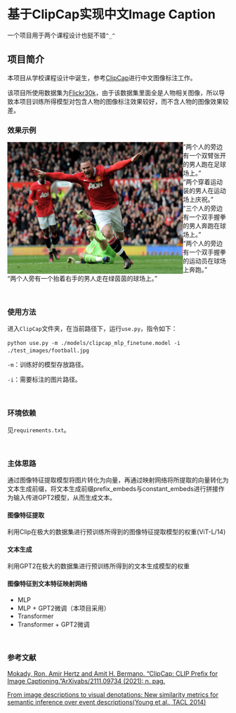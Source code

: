 # 基于ClipCap实现中文Image Caption

一个项目用于两个课程设计也挺不错`^_^`<br>



## 项目简介

本项目从学校课程设计中诞生，参考[ClipCap](https://arxiv.org/abs/2111.09734)进行中文图像标注工作。

该项目所使用数据集为[Flickr30k](http://shannon.cs.illinois.edu/DenotationGraph/data/index.html)，由于该数据集里面全是人物相关图像，所以导致本项目训练所得模型对包含人物的图像标注效果较好，而不含人物的图像效果较差。<br>





### 效果示例

<img src=".\ClipCap\test_images\football.jpg" alt="football" width="400" height="300" style="float:left;" />

“两个人的旁边有一个双臂张开的男人跑在足球场上。”<br>
“两个穿着运动装的男人在运动场上庆祝。”<br>
“三个人的旁边有一个双手握拳的男人奔跑在球场上。”<br>
“两个人的旁边有一个双手握拳的运动员在球场上奔跑。”<br>
“两个人旁有一个抬着右手的男人走在绿茵茵的球场上。”

<br>

### 使用方法

进入`ClipCap`文件夹，在当前路径下，运行`use.py`，指令如下：

`python use.py -m ./models/clipcap_mlp_finetune.model -i ./test_images/football.jpg`

`-m`：训练好的模型存放路径。

`-i`：需要标注的图片路径。

<br>

### 环境依赖

见`requirements.txt`。

<br>

### 主体思路

通过图像特征提取模型将图片转化为向量，再通过映射网络将所提取的向量转化为文本生成前缀，将文本生成前缀prefix_embeds与constant_embeds进行拼接作为输入传进GPT2模型，从而生成文本。

#### 图像特征提取

利用Clip在极大的数据集进行预训练所得到的图像特征提取模型的权重(ViT-L/14)



#### 文本生成

利用GPT2在极大的数据集进行预训练所得到的文本生成模型的权重



#### 图像特征到文本特征映射网络

* MLP
* MLP + GPT2微调（本项目采用）
* Transformer
* Transformer + GPT2微调

<br>

### 参考文献

[Mokady, Ron, Amir Hertz and Amit H. Bermano. “ClipCap: CLIP Prefix for Image Captioning.”ArXivabs/2111.09734 (2021): n. pag.](https://arxiv.org/abs/2111.09734)

[From image descriptions to visual denotations: New similarity metrics for semantic inference over event descriptions(Young et al., TACL 2014)](https://aclanthology.org/Q14-1006) 
